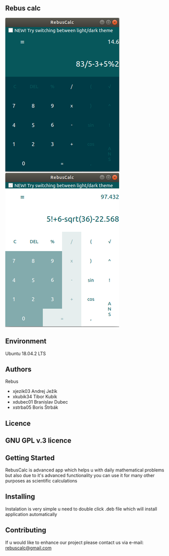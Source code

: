 Rebus calc
---------

![Screenshot](screenshot1.png)
![Screenshot](screenshot2.png)

Environment
---------

Ubuntu 18.04.2 LTS


Authors
------

Rebus
- xjezik03 Andrej Ježík
- xkubik34 Tibor Kubík
- xdubec01 Branislav Dubec
- xstrba05 Boris Štrbák

Licence
-------

GNU GPL v.3 licence
-------------------

Getting Started
---------------

RebusCalc is advanced app which helps u with daily mathematical problems but also due to it's advanced functionality you can use it for many other purposes as scientific calculations


Installing
----------

Instalation is very simple u need to double click .deb file which will install application automatically

Contributing
------------

If u would like to enhance our project please contact us via e-mail: rebuscalc@gmail.com


